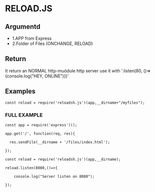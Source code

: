 # RELOAD.JS
## Argumentd
- 1.APP from Express
- 2.Folder of Files (ONCHANGE, RELOAD)

## Return
It return an NORMAL http-muódule http server
use it with '.listen(80, ()=>{console.log("HEY, ONLINE")})'

## Examples
```const reload = require('reloadsh.js')(app,__dirname+"/myfiles");```

### FULL EXAMPLE
```
const app = require('express')();

app.get('/', function(req, res){

  res.sendFile(__dirname + '/files/index.html');

});

const reload = require('reloadsh.js')(app,__dirname);

reload.listen(8080,()=>{

	console.log("Server listen on 8080");

});
```
